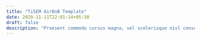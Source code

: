 ```yaml
---
title: "TiSEM AirBnB Template"
date: 2020-11-11T22:01:14+05:30
draft: false
description: "Praesent commodo cursus magna, vel scelerisque nisl consectetur et. Vestibulum id ligula porta felis euismod semper."
---
```

